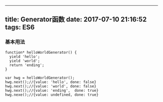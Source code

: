 
---
title: Generator函数
date: 2017-07-10 21:16:52
tags: ES6
---




### 基本用法

<!--more-->

```
function* helloWorldGenerator() {
  yield 'hello';
  yield 'world';
  return 'ending';
}

var hwg = helloWorldGenerator();
hwg.next();//{value: 'hello', done: false}
hwg.next();//{value: 'world', done: false}
hwg.next();//{value: 'ending',  done: true}
hwg.nexe();//{value: undefined, done: true}
```



